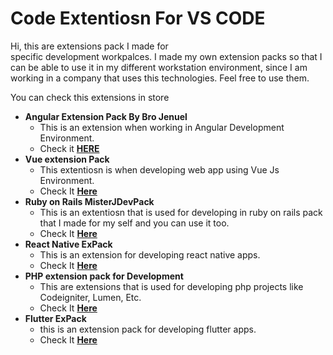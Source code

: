 # Code Extentiosn For VS CODE

Hi, this are extensions pack I made for  
specific development workpalces. I made my own extension packs so that I can be able to use it in my different workstation environment, since I am working in a company that uses this technologies. Feel free to use them.

You can check this extensions in store
- <b>Angular Extension Pack By Bro Jenuel</b>
  - This is an extension when working in Angular Development Environment.
  - Check it [<b>HERE</b>](https://marketplace.visualstudio.com/items?itemName=MisterJ.angular-extension-pack-by-bro-jenuel)  
- <b>Vue extension Pack</b>
  - This extentiosn is when developing web app using Vue Js Environment.
  - Check It [<b>Here</b>](https://marketplace.visualstudio.com/items?itemName=MisterJ.vue-extension-pack-by-bro-jenuel)
- <b>Ruby on Rails MisterJDevPack</b>
  - This is an extentiosn that is used for developing in ruby on rails pack that I made for my self and you can use it too.
  - Check It [<b>Here</b>](https://marketplace.visualstudio.com/items?itemName=MisterJ.ruby-on-rails-misterjdevpack)
- <b>React Native ExPack</b>
  - This is an extension for developing react native apps.
  - Check It [<b>Here</b>](https://marketplace.visualstudio.com/items?itemName=MisterJ.react-native-expack-by-bro-jenuel)
- <b>PHP extension pack for Development </b>
  - This are extensions that is used for developing php projects like Codeigniter, Lumen, Etc.
  - Check It [<b>Here</b>](https://marketplace.visualstudio.com/items?itemName=MisterJ.php-extension-pack-for-development)
- <b>Flutter ExPack</b>
  - this is an extension pack for developing flutter apps.
  - Check It [<b>Here</b>](https://marketplace.visualstudio.com/items?itemName=MisterJ.flutter-expack)